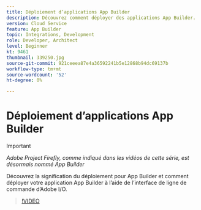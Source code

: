 ```yaml
---
title: Déploiement d’applications App Builder
description: Découvrez comment déployer des applications App Builder.
version: Cloud Service
feature: App Builder
topic: Integrations, Development
role: Developer, Architect
level: Beginner
kt: 9461
thumbnail: 339250.jpg
source-git-commit: 921ceeea87e4a36592241b5e12868b94dc69137b
workflow-type: tm+mt
source-wordcount: '52'
ht-degree: 0%

---
```



# Déploiement d’applications App Builder

>[!IMPORTANT]
>
> _Adobe Project Firefly, comme indiqué dans les vidéos de cette série, est désormais nommé App Builder_

Découvrez la signification du déploiement pour App Builder et comment déployer votre application App Builder à l’aide de l’interface de ligne de commande d’Adobe I/O.

>[!VIDEO](https://video.tv.adobe.com/v/339250/?quality=12&learn=on)

